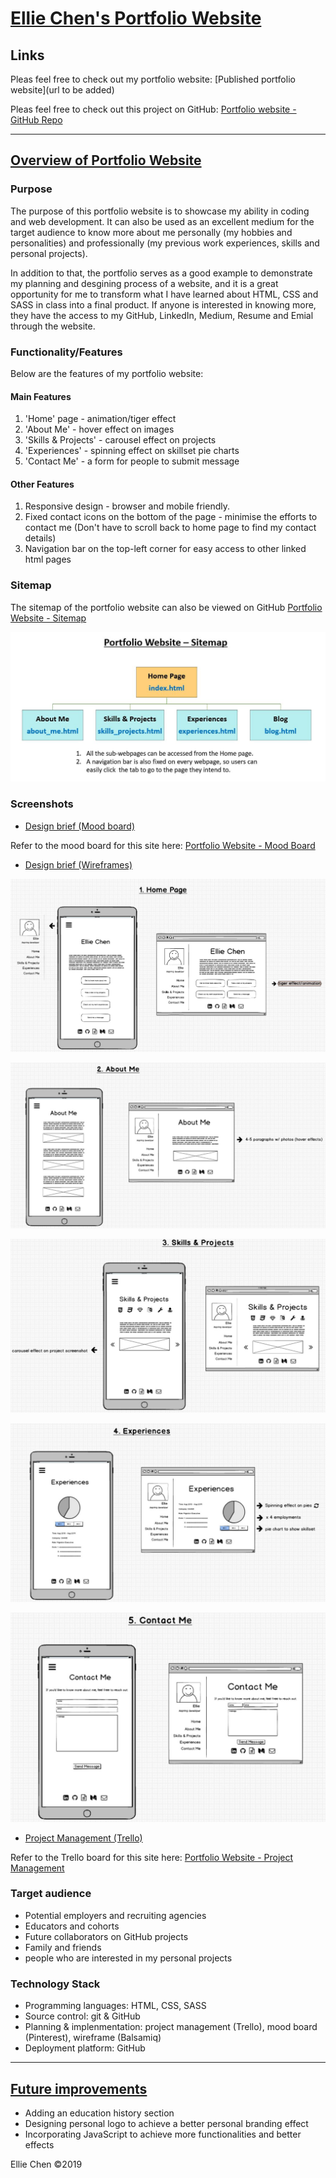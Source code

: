 # <u>Ellie Chen's Portfolio Website</u>

## Links

Pleas feel free to check out my portfolio website: [Published portfolio website](url to be added)

Pleas feel free to check out this project on GitHub: [Portfolio website - GitHub Repo](https://github.com/EllieChen-Git/portfolio-site)

------
## <u>Overview of Portfolio Website</u>

### Purpose

The purpose of this portfolio website is to showcase my ability in coding and web development. It can also be used as an excellent medium for the target audience to know more about me personally (my hobbies and personalities) and professionally (my previous work experiences, skills and personal projects).

In addition to that, the portfolio serves as a good example to demonstrate my planning and desgining process of a website, and it is a great opportunity for me to transform what I have learned about HTML, CSS and SASS in class into a final product. If anyone is interested in knowing more, they have the access to my GitHub, LinkedIn, Medium, Resume and Emial through the website.

### Functionality/Features

Below are the features of my portfolio website:

#### Main Features
1. 'Home' page - animation/tiger effect
2. 'About Me' - hover effect on images
3. 'Skills & Projects' - carousel effect on projects
4. 'Experiences' - spinning effect on skillset pie charts
5. 'Contact Me' - a form for people to submit message

#### Other Features
1. Responsive design - browser and mobile friendly.
2. Fixed contact icons on the bottom of the page - minimise the efforts to contact me (Don't have to scroll back to home page to find my contact details)
3. Navigation bar on the top-left corner for easy access to other linked html pages

### Sitemap

The sitemap of the portfolio website can also be viewed on GitHub [Portfolio Website - Sitemap](https://github.com/EllieChen-Git/portfolio-site/blob/master/docs/sitemap.JPG)

![Sitemap](./docs/sitemap.JPG)

### Screenshots

- <u>Design brief (Mood board)</u>

Refer to the mood board for this site here: [Portfolio Website - Mood Board](https://www.pinterest.com.au/elliechenetc/portfolio-site/)

- <u>Design brief (Wireframes)</u>

![Home page](./docs/wireframes/wireframe_1_home.JPG)

![About Me](./docs/wireframes/wireframe_2_about_me.JPG)

![Skills & Projects](./docs/wireframes/wireframe_3_skills_projects.JPG)

![Experiences](./docs/wireframes/wireframe_4_experiences.JPG)

![Contact Me](./docs/wireframes/wireframe_5_contact_me.JPG)

- <u>Project Management (Trello)</u>

Refer to the Trello board for this site here: [Portfolio Website - Project Management](https://trello.com/b/vPfF8Msm/portfolio-site)

### Target audience
- Potential employers and recruiting agencies
- Educators and cohorts
- Future collaborators on GitHub projects
- Family and friends
- people who are interested in my personal projects

### Technology Stack
- Programming languages: HTML, CSS, SASS
- Source control: git & GitHub
- Planning & implenmentation: project management (Trello), mood board (Pinterest), wireframe (Balsamiq)
- Deployment platform: GitHub

------

## <u>Future improvements</u>
- Adding an education history section
- Designing personal logo to achieve a better personal branding effect
- Incorporating JavaScript to achieve more functionalities and better effects 


Ellie Chen ©2019


